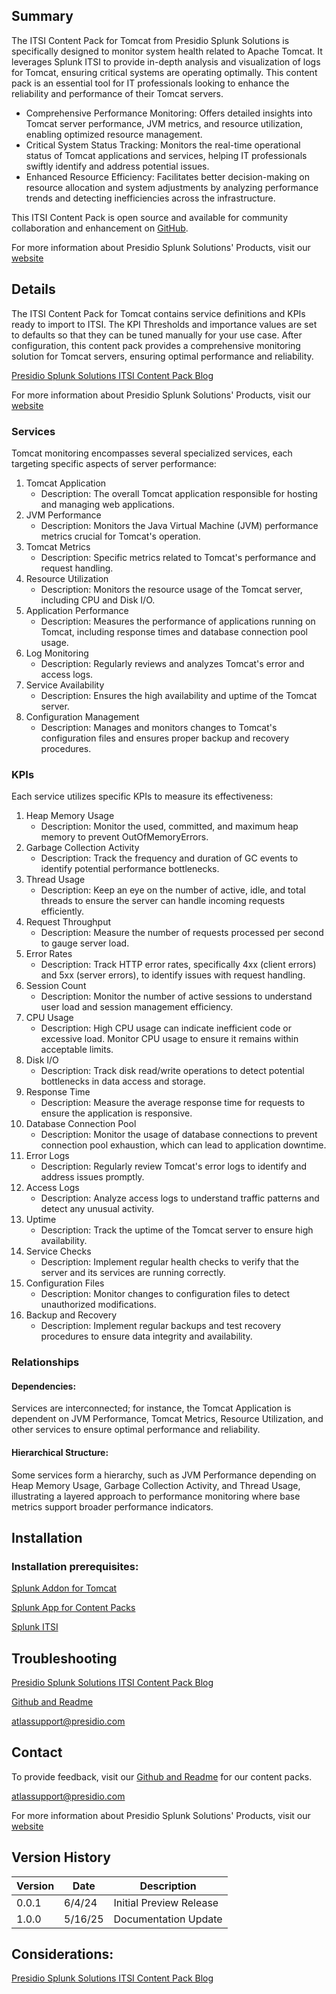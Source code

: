 ## Summary
The ITSI Content Pack for Tomcat from Presidio Splunk Solutions is specifically designed to monitor system health related to Apache Tomcat. It leverages Splunk ITSI to provide in-depth analysis and visualization of logs for Tomcat, ensuring critical systems are operating optimally. This content pack is an essential tool for IT professionals looking to enhance the reliability and performance of their Tomcat servers.

* Comprehensive Performance Monitoring: Offers detailed insights into Tomcat server performance, JVM metrics, and resource utilization, enabling optimized resource management.
* Critical System Status Tracking: Monitors the real-time operational status of Tomcat applications and services, helping IT professionals swiftly identify and address potential issues.
* Enhanced Resource Efficiency: Facilitates better decision-making on resource allocation and system adjustments by analyzing performance trends and detecting inefficiencies across the infrastructure.

This ITSI Content Pack is open source and available for community collaboration and enhancement on [GitHub](https://www.github.com/kinneygroup).

For more information about Presidio Splunk Solutions' Products, visit our [website](https://atlas.presidio.com)

## Details
The ITSI Content Pack for Tomcat contains service definitions and KPIs ready to import to ITSI. The KPI Thresholds and importance values are set to defaults so that they can be tuned manually for your use case. After configuration, this content pack provides a comprehensive monitoring solution for Tomcat servers, ensuring optimal performance and reliability.

[Presidio Splunk Solutions ITSI Content Pack Blog](https://kinneygroup.com/blog/installing-itsi-content-packs/)

For more information about Presidio Splunk Solutions' Products, visit our [website](https://atlas.presidio.com)

### Services
Tomcat monitoring encompasses several specialized services, each targeting specific aspects of server performance:

1. Tomcat Application
    * Description: The overall Tomcat application responsible for hosting and managing web applications.
2. JVM Performance
    * Description: Monitors the Java Virtual Machine (JVM) performance metrics crucial for Tomcat's operation.
3. Tomcat Metrics
    * Description: Specific metrics related to Tomcat's performance and request handling.
4. Resource Utilization
    * Description: Monitors the resource usage of the Tomcat server, including CPU and Disk I/O.
5. Application Performance
    * Description: Measures the performance of applications running on Tomcat, including response times and database connection pool usage.
6. Log Monitoring
    * Description: Regularly reviews and analyzes Tomcat's error and access logs.
7. Service Availability
    * Description: Ensures the high availability and uptime of the Tomcat server.
8. Configuration Management
    * Description: Manages and monitors changes to Tomcat's configuration files and ensures proper backup and recovery procedures.

### KPIs
Each service utilizes specific KPIs to measure its effectiveness:

1. Heap Memory Usage
    * Description: Monitor the used, committed, and maximum heap memory to prevent OutOfMemoryErrors.
2. Garbage Collection Activity
    * Description: Track the frequency and duration of GC events to identify potential performance bottlenecks.
3. Thread Usage
    * Description: Keep an eye on the number of active, idle, and total threads to ensure the server can handle incoming requests efficiently.
4. Request Throughput
    * Description: Measure the number of requests processed per second to gauge server load.
5. Error Rates
    * Description: Track HTTP error rates, specifically 4xx (client errors) and 5xx (server errors), to identify issues with request handling.
6. Session Count
    * Description: Monitor the number of active sessions to understand user load and session management efficiency.
7. CPU Usage
    * Description: High CPU usage can indicate inefficient code or excessive load. Monitor CPU usage to ensure it remains within acceptable limits.
8. Disk I/O
    * Description: Track disk read/write operations to detect potential bottlenecks in data access and storage.
9. Response Time
    * Description: Measure the average response time for requests to ensure the application is responsive.
10. Database Connection Pool
    * Description: Monitor the usage of database connections to prevent connection pool exhaustion, which can lead to application downtime.
11. Error Logs
    * Description: Regularly review Tomcat's error logs to identify and address issues promptly.
12. Access Logs
    * Description: Analyze access logs to understand traffic patterns and detect any unusual activity.
13. Uptime
    * Description: Track the uptime of the Tomcat server to ensure high availability.
14. Service Checks
    * Description: Implement regular health checks to verify that the server and its services are running correctly.
15. Configuration Files
    * Description: Monitor changes to configuration files to detect unauthorized modifications.
16. Backup and Recovery
    * Description: Implement regular backups and test recovery procedures to ensure data integrity and availability.

### Relationships
#### Dependencies:
Services are interconnected; for instance, the Tomcat Application is dependent on JVM Performance, Tomcat Metrics, Resource Utilization, and other services to ensure optimal performance and reliability.

#### Hierarchical Structure:
Some services form a hierarchy, such as JVM Performance depending on Heap Memory Usage, Garbage Collection Activity, and Thread Usage, illustrating a layered approach to performance monitoring where base metrics support broader performance indicators.

## Installation

### Installation prerequisites:

[Splunk Addon for Tomcat](https://splunkbase.splunk.com)

[Splunk App for Content Packs](https://splunkbase.splunk.com/app/5391)

[Splunk ITSI](https://www.splunk.com/en_us/products/it-service-intelligence.html)

## Troubleshooting

[Presidio Splunk Solutions ITSI Content Pack Blog](https://kinneygroup.com/blog/installing-itsi-content-packs/)

[Github and Readme](https://www.github.com/kinneygroup)

atlassupport@presidio.com

## Contact

To provide feedback, visit our [Github and Readme](https://www.github.com/kinneygroup) for our content packs.

atlassupport@presidio.com

For more information about Presidio Splunk Solutions' Products, visit our [website](https://atlas.presidio.com)

## Version History

| Version | Date  | Description                |
|---------|-------|----------------------------|
| 0.0.1   | 6/4/24 | Initial Preview Release    |
| 1.0.0   | 5/16/25 | Documentation Update |

## Considerations:

[Presidio Splunk Solutions ITSI Content Pack Blog](https://kinneygroup.com/blog/installing-itsi-content-packs/)